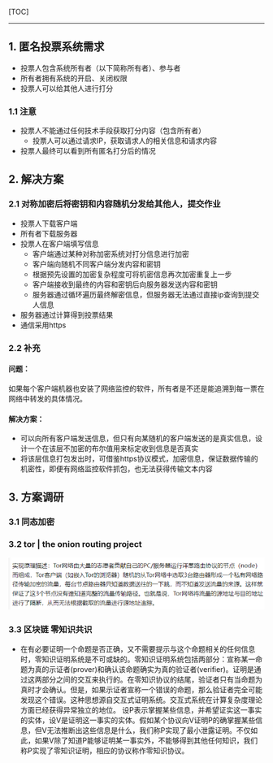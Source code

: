 [TOC]

------



## 1. 匿名投票系统需求

- 投票人包含系统所有者（以下简称所有者）、参与者
- 所有者拥有系统的开启、关闭权限
- 投票人可以给其他人进行打分

### 1.1 注意

- 投票人不能通过任何技术手段获取打分内容（包含所有者）
  - 投票人可以通过请求IP，获取请求人的相关信息和请求内容
- 投票人最终可以看到所有匿名打分后的情况

## 2. 解决方案

### 2.1 对称加密后将密钥和内容随机分发给其他人，提交作业

- 投票人下载客户端
- 所有者下载服务器
- 投票人在客户端填写信息
  - 客户端通过某种对称加密系统对打分信息进行加密
  - 客户端向随机不同客户端分发内容和密钥
  - 根据预先设置的加密复杂程度可将机密信息再次加密重复上一步
  - 客户端接收到最终的内容和密钥后向服务器发送内容和密钥
  - 服务器通过循环遍历最终解密信息，但服务器无法通过直接ip查询到提交人信息
- 服务器通过计算得到投票结果
- 通信采用https

### 2.2 补充

#### 问题：

如果每个客户端机器也安装了网络监控的软件，所有者是不还是能追溯到每一票在网络中转发的具体情况。

#### 解决方案：

- 可以向所有客户端发送信息，但只有向某随机的客户端发送的是真实信息，设计一个在该层不加密的布尔值用来标定收到信息是否真实
- 将该层信息打包发出时，可借鉴https协议模式，加密信息，保证数据传输的机密性，即便有网络监控软件抓包，也无法获得传输文本内容

## 3. 方案调研

### 3.1 同态加密

### 3.2 tor | the onion routing project

![img](README.assets\screen_shot_1658816376886(1).png)

### 3.3 区块链 零知识共识

- 在有必要证明一个命题是否正确，又不需要提示与这个命题相关的任何信息时，零知识证明系统是不可或缺的。零知识证明系统包括两部分：宣称某一命题为真的示证者(prover)和确认该命题确实为真的验证者(verifier)。证明是通过这两部分之间的交互来执行的。在零知识协议的结尾，验证者只有当命题为真时才会确认。但是，如果示证者宣称一个错误的命题，那么验证者完全可能发现这个错误。这种思想源自交互式证明系统。交互式系统在计算复杂度理论方面已经获得异常独立的地位。
  设P表示掌握某些信息，并希望证实这一事实的实体，设V是证明这一事实的实体。假如某个协议向V证明P的确掌握某些信息，但V无法推断出这些信息是什么，我们称P实现了最小泄露证明。不仅如此，如果V除了知道P能够证明某一事实外，不能够得到其他任何知识，我们称P实现了零知识证明，相应的协议称作零知识协议。